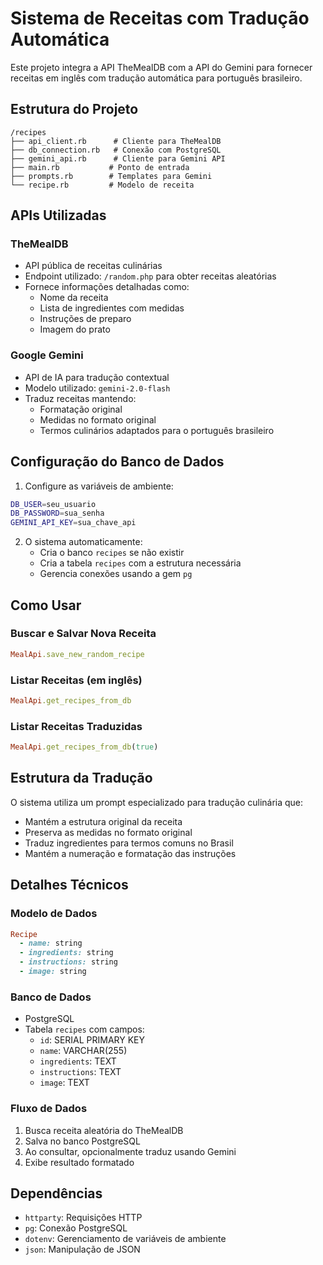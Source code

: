 # Sistema de Receitas com Tradução Automática

Este projeto integra a API TheMealDB com a API do Gemini para fornecer receitas em inglês com tradução automática para português brasileiro.

## Estrutura do Projeto

```
/recipes
├── api_client.rb      # Cliente para TheMealDB
├── db_connection.rb   # Conexão com PostgreSQL
├── gemini_api.rb      # Cliente para Gemini API
├── main.rb           # Ponto de entrada
├── prompts.rb        # Templates para Gemini
└── recipe.rb         # Modelo de receita
```

## APIs Utilizadas

### TheMealDB

- API pública de receitas culinárias
- Endpoint utilizado: `/random.php` para obter receitas aleatórias
- Fornece informações detalhadas como:
  - Nome da receita
  - Lista de ingredientes com medidas
  - Instruções de preparo
  - Imagem do prato

### Google Gemini

- API de IA para tradução contextual
- Modelo utilizado: `gemini-2.0-flash`
- Traduz receitas mantendo:
  - Formatação original
  - Medidas no formato original
  - Termos culinários adaptados para o português brasileiro

## Configuração do Banco de Dados

1. Configure as variáveis de ambiente:

```bash
DB_USER=seu_usuario
DB_PASSWORD=sua_senha
GEMINI_API_KEY=sua_chave_api
```

2. O sistema automaticamente:
   - Cria o banco `recipes` se não existir
   - Cria a tabela `recipes` com a estrutura necessária
   - Gerencia conexões usando a gem `pg`

## Como Usar

### Buscar e Salvar Nova Receita

```ruby
MealApi.save_new_random_recipe
```

### Listar Receitas (em inglês)

```ruby
MealApi.get_recipes_from_db
```

### Listar Receitas Traduzidas

```ruby
MealApi.get_recipes_from_db(true)
```

## Estrutura da Tradução

O sistema utiliza um prompt especializado para tradução culinária que:

- Mantém a estrutura original da receita
- Preserva as medidas no formato original
- Traduz ingredientes para termos comuns no Brasil
- Mantém a numeração e formatação das instruções

## Detalhes Técnicos

### Modelo de Dados

```ruby
Recipe
  - name: string
  - ingredients: string
  - instructions: string
  - image: string
```

### Banco de Dados

- PostgreSQL
- Tabela `recipes` com campos:
  - `id`: SERIAL PRIMARY KEY
  - `name`: VARCHAR(255)
  - `ingredients`: TEXT
  - `instructions`: TEXT
  - `image`: TEXT

### Fluxo de Dados

1. Busca receita aleatória do TheMealDB
2. Salva no banco PostgreSQL
3. Ao consultar, opcionalmente traduz usando Gemini
4. Exibe resultado formatado

## Dependências

- `httparty`: Requisições HTTP
- `pg`: Conexão PostgreSQL
- `dotenv`: Gerenciamento de variáveis de ambiente
- `json`: Manipulação de JSON
